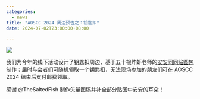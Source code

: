```yaml
---
categories:
  - news
title: "AOSCC 2024 周边预告之：钥匙扣"
date: 2024-07-02T23:00:00+08:00

---
```

![](/assets/news/keychains.png)

我们为今年的线下活动设计了钥匙扣周边，基于五十根炸虾老师的[安安同同贴图包](https://t.me/addstickers/AnAnTongTong)制作；届时与会者们可随机领取一个钥匙扣，无法现场参加的朋友们可在 AOSCC 2024 结束后支付邮费领取。

感谢 @TheSaltedFish 制作矢量图稿并补全部分贴图中安安的耳朵！
